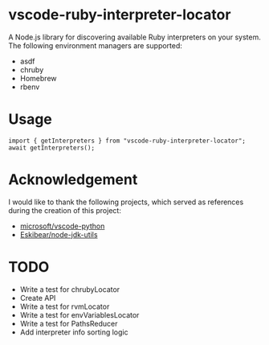 # vscode-ruby-interpreter-locator

A Node.js library for discovering available Ruby interpreters on your system. The following environment managers are supported:

* asdf
* chruby
* Homebrew
* rbenv

# Usage

```
import { getInterpreters } from "vscode-ruby-interpreter-locator";
await getInterpreters();
```

# Acknowledgement

I would like to thank the following projects, which served as references during the creation of this project:

* [microsoft/vscode-python](https://github.com/microsoft/vscode-python)
* [Eskibear/node-jdk-utils](https://github.com/Eskibear/node-jdk-utils)

# TODO
* Write a test for chrubyLocator
* Create API
* Write a test for rvmLocator
* Write a test for envVariablesLocator
* Write a test for PathsReducer
* Add interpreter info sorting logic
